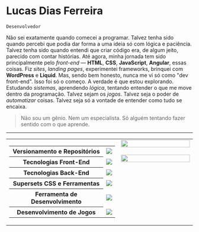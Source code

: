 # Lucas Dias Ferreira
`Desenvolvedor`

Não sei exatamente quando comecei a programar. Talvez tenha sido quando percebi que podia dar forma a uma ideia só com lógica e paciência. Talvez tenha sido quando entendi que criar código era, de algum jeito, parecido com contar histórias. Até agora, minha jornada tem sido principalmente pelo _front-end_ — **HTML**, **CSS**, **JavaScript**, **Angular**, essas coisas. Fiz _sites_, _landing pages_, experimentei frameworks, brinquei com **WordPress** e **Liquid**. Mas, sendo bem honesto, nunca me vi só como "dev front-end". Isso foi só o começo. A verdade é que estou explorando. Estudando _sistemas_, aprendendo _lógica_, tentando entender o que me move dentro da programação. Talvez sejam os _jogos_. Talvez seja o poder de _automatizar_ coisas. Talvez seja só a vontade de entender como tudo se encaixa.
> Não sou um gênio. Nem um especialista. Só alguém tentando fazer sentido com o que aprende.

---
<table width="100%">
  <tr>
    <td valign="top" width="60%">
      <table>
        <tr>
          <th>Versionamento e Repositórios</th>
          <td><img src="https://skillicons.dev/icons?i=git,github" /></td>
        </tr>
        <tr>
          <th>Tecnologias Front-End</th>
          <td><img src="https://skillicons.dev/icons?i=html,css,javascript,angular" /></td>
        </tr>
        <tr>
          <th>Tecnologias Back-End</th>
          <td><img src="https://skillicons.dev/icons?i=cs,java,mysql,php" /></td>
        </tr>
        <tr>
          <th>Supersets CSS e Ferramentas</th>
          <td><img src="https://skillicons.dev/icons?i=sass,tailwind" /></td>
        </tr>
        <tr>
          <th>Ferramenta de Desenvolvimento</th>
          <td><img src="https://skillicons.dev/icons?i=vscode,neovim,figma,wordpress" /></td>
        </tr>
        <tr>
          <th>Desenvolvimento de Jogos</th>
          <td><img src="https://skillicons.dev/icons?i=unity" /></td>
        </tr>
      </table>
    </td>
    <td valign="top" width="40%" align="center">
      <div style="display: flex; flex-direction: column; Justify-content: center; align-items: center; height: 100%;">
      <img src="https://languages-card.vercel.app/api/top-langs/?username=Affaled&layout=compact&theme=dark" width="100%" height="50%" /><br/>
      <img src="https://languages-card.vercel.app/api?username=Affaled&show_icons=true&theme=dark&layout=compact" width="100%" height="50%" />
      </div>
    </td>
  </tr>
</table>
